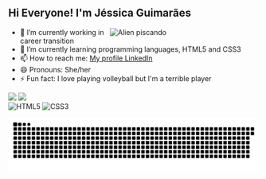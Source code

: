 ## Hi Everyone! I'm Jéssica Guimarães

<img src="https://media4.giphy.com/media/v1.Y2lkPTc5MGI3NjExNTJvMGI0M28wYnU4ajF4ajNmNDR4OHpmMmJqMjg0bWFvbmI4eWs0dCZlcD12MV9pbnRlcm5hbF9naWZfYnlfaWQmY3Q9Zw/iDvCzaRjNV61J5jtc0/giphy.gif" width="300" align="right" alt="Alien piscando" />

<ul>
  <li>🔭 I’m currently working in career transition</li>
  <li>🌱 I’m currently learning programming languages, HTML5 and CSS3</li>
  <li>📫 How to reach me: <a href="https://www.linkedin.com/feed/?trk=" target="_blank">My profile LinkedIn</a></li>
  <li>😄 Pronouns: She/her</li>
  <li>⚡ Fun fact: I love playing volleyball but I'm a terrible player</li>
</ul>


</div>



<div align="left">
  <img height="250em" src="https://github-readme-stats.vercel.app/api?username=jessicaaguimaraes&show_icons=true&rank_icon=github&theme=radical" />
  <img height="180em" src="https://github-readme-stats.vercel.app/api/top-langs/?username=jessicaaguimaraes&layout=compact&theme=radical" />
</div>

<div>
<img src="https://cdn.jsdelivr.net/gh/devicons/devicon/icons/html5/html5-original.svg" alt="HTML5" width="40" height="40"/>
<img src="https://cdn.jsdelivr.net/gh/devicons/devicon/icons/css3/css3-original.svg" alt="CSS3" width="40" height="40"/>
</div>

![Snake animation](https://github.com/jessicaaguimaraes/jessicaaguimaraes/blob/output/github-contribution-grid-snake.svg)
